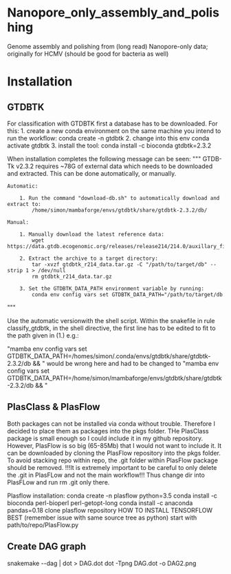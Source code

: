 # Nanopore_only_assembly_and_polishing
Genome assembly and polishing from (long read) Nanopore-only data; originally for HCMV (should be good for bacteria as well)

# Installation

## GTDBTK
For classification with GTDBTK first a database has to be downloaded.
For this:
    1. create a new conda environment on the same machine you intend to run the workflow:
        conda create -n gtdbtk
    2. change into this env
        conda activate gtdbtk
    3. install the tool:
        conda install -c bioconda gtdbtk=2.3.2

When installation completes the following message can be seen:
"""
    GTDB-Tk v2.3.2 requires ~78G of external data which needs to be downloaded
    and extracted. This can be done automatically, or manually.

    Automatic:

        1. Run the command "download-db.sh" to automatically download and extract to:
            /home/simon/mambaforge/envs/gtdbtk/share/gtdbtk-2.3.2/db/

    Manual:

        1. Manually download the latest reference data:
            wget https://data.gtdb.ecogenomic.org/releases/release214/214.0/auxillary_files/gtdbtk_r214_data.tar.gz

        2. Extract the archive to a target directory:
            tar -xvzf gtdbtk_r214_data.tar.gz -C "/path/to/target/db" --strip 1 > /dev/null
            rm gtdbtk_r214_data.tar.gz

        3. Set the GTDBTK_DATA_PATH environment variable by running:
            conda env config vars set GTDBTK_DATA_PATH="/path/to/target/db
"""

Use the automatic versionwith the shell script.
Within the snakefile in rule classify_gtdbtk, in the shell directive, the first
line has to be edited to fit to the path given in (1.) e.g.:

"mamba env config vars set GTDBTK_DATA_PATH=/homes/simon/.conda/envs/gtdbtk/share/gtdbtk-2.3.2/db && "
 would be wrong here and had to be changed to 
"mamba env config vars set GTDBTK_DATA_PATH=/home/simon/mambaforge/envs/gtdbtk/share/gtdbtk-2.3.2/db && "


## PlasClass & PlasFlow
Both packages can not be installed via conda without trouble.
Therefore I decided to place them as packages into the pkgs folder.
THe PlasClass package is small enough so I could include it in my github repository.
However, PlasFlow is so big (65-85Mb) that I would not want to include it.
It can be downloaded by cloning the PlasFlow repository into the pkgs folder.
To avoid stacking repo within repo, the .git folder within PlasFlow package should be removed.
!!!It is extremely important to be careful to only delete the .git in PlasFLow and not the main workflow!!!
Thus change dir into PlasFLow and run rm .git only there.

Plasflow installation:
conda create -n plasflow python=3.5
conda install -c bioconda perl-bioperl perl-getopt-long
conda install -c anaconda pandas=0.18
clone plasflow repository
HOW TO INSTALL TENSORFLOW BEST (remember issue with same source tree as python)
start with path/to/repo/PlasFlow.py


## Create DAG graph
snakemake --dag | dot > DAG.dot
dot -Tpng DAG.dot -o DAG2.png